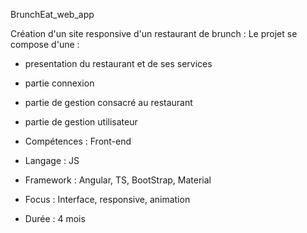 BrunchEat_web_app

Création d'un site responsive d'un restaurant de brunch :
Le projet se compose d'une :
- presentation du restaurant et de ses services
- partie connexion
- partie de gestion consacré au restaurant
- partie de  gestion utilisateur

- Compétences : Front-end 
- Langage : JS 
- Framework : Angular, TS, BootStrap, Material
- Focus : Interface, responsive, animation
- Durée : 4 mois


